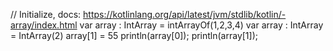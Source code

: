 // Initialize, docs: https://kotlinlang.org/api/latest/jvm/stdlib/kotlin/-array/index.html
var array : IntArray = intArrayOf(1,2,3,4)
var array : IntArray = IntArray(2)
array[1] = 55
println(array[0]);
println(array[1]);
